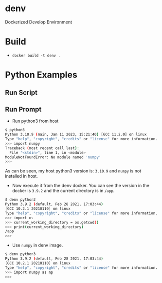 # denv
Dockerized Develop Environment

# Build
- `docker build -t denv .`



# Python Examples
## Run Script


## Run Prompt
- Run python3 from host
```sh
$ python3
Python 3.10.9 (main, Jan 11 2023, 15:21:40) [GCC 11.2.0] on linux
Type "help", "copyright", "credits" or "license" for more information.
>>> import numpy
Traceback (most recent call last):
  File "<stdin>", line 1, in <module>
ModuleNotFoundError: No module named 'numpy'
>>> 
```
As can be seen, my host python3 version is: `3.10.9` and `numpy` is not installed in host.


- Now execute it from the denv docker. You can see the version in the docker is `3.9.2` and the current directory is in `/app`.  
```sh
$ denv python3 
Python 3.9.2 (default, Feb 28 2021, 17:03:44) 
[GCC 10.2.1 20210110] on linux
Type "help", "copyright", "credits" or "license" for more information.
>>> import os
>>> current_working_directory = os.getcwd()
>>> print(current_working_directory)
/app
>>> 
```

- Use `numpy` in denv image.
```sh
$ denv python3
Python 3.9.2 (default, Feb 28 2021, 17:03:44) 
[GCC 10.2.1 20210110] on linux
Type "help", "copyright", "credits" or "license" for more information.
>>> import numpy as np
>>> 
```